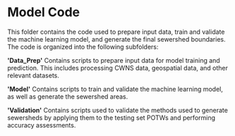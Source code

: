 # Model Code

This folder contains the code used to prepare input data, train and validate the machine learning model, and generate the final sewershed boundaries. The code is organized into the following subfolders:

**'Data_Prep'**
Contains scripts to prepare input data for model training and prediction. This includes processing CWNS data, geospatial data, and other relevant datasets.

**'Model'**
Contains scripts to train and validate the machine learning model, as well as generate the sewershed areas.

**'Validation'**
Contains scripts used to validate the methods used to generate sewersheds by applying them to the testing set POTWs and performing accuracy assessments.